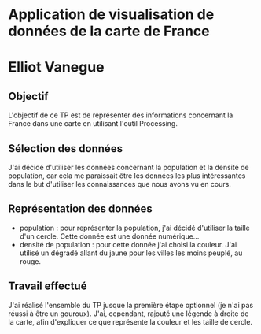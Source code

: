 # Application de visualisation de données de la carte de France

Elliot Vanegue
==============

## Objectif
L'objectif de ce TP est de représenter des informations concernant la France dans une carte en utilisant l'outil Processing.

## Sélection des données
J'ai décidé d'utiliser les données concernant la population et la densité de population, car cela me paraissait être les données les plus intéressantes dans le but d'utiliser les connaissances que nous avons vu en cours.

## Représentation des données
* population : pour représenter la population, j'ai décidé d'utiliser la taille d'un cercle. Cette donnée est une donnée numérique...
* densité de population : pour cette donnée j'ai choisi la couleur. J'ai utilisé un dégradé allant du jaune pour les villes les moins peuplé, au rouge.

## Travail effectué
J'ai réalisé l'ensemble du TP jusque la première étape optionnel (je n'ai pas réussi à être un gouroux). J'ai, cependant, rajouté une légende à droite de la carte, afin d'expliquer ce que représente la couleur et les taille de cercle.
